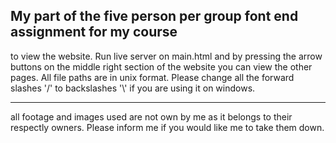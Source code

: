 My part of the five person per group font end assignment for my course
--------------------------------------------------------------------------

to view the website. Run live server on main.html and by pressing the arrow buttons on the middle right section of the website you can view the other pages. All file paths are in unix format. Please change all the forward slashes '/' to backslashes '\\' if you are using it on windows.

-----------------------------------------------------------------------------------

all footage and images used are not own by me as it belongs to their respectly owners. Please inform me if you would like me to take them down.
